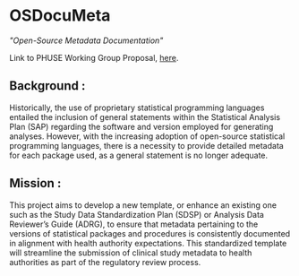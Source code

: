 # OSDocuMeta

*"Open-Source Metadata Documentation"*

Link to PHUSE Working Group Proposal, [here](https://ff8048a54c6f4cd688ba2db0281ba5f2.app.posit.cloud/file_show?path=%2Fcloud%2Fproject%2Fdocs%2FPHUSE_OSDocuMeta_WG_mission_statement.pdf).

## Background :

Historically, the use of proprietary statistical programming languages entailed the inclusion of general statements within the Statistical Analysis Plan (SAP) regarding the software and version employed for generating analyses. However, with the increasing adoption of open-source statistical programming languages, there is a necessity to provide detailed metadata for each package used, as a general statement is no longer adequate.

## Mission :

This project aims to develop a new template, or enhance an existing one such as the Study Data Standardization Plan (SDSP) or Analysis Data Reviewer’s Guide (ADRG), to ensure that metadata pertaining to the versions of statistical packages and procedures is consistently documented in alignment with health authority expectations. This standardized template will streamline the submission of clinical study metadata to health authorities as part of the regulatory review process.
